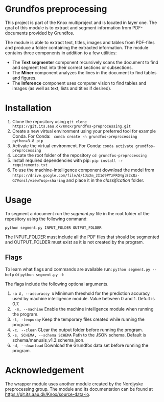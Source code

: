 # Grundfos preprocessing
This project is part of the Knox multiproject and is located in layer one. The goal of this module is to extract and segment information from PDF-documents provided by Grundfos.

The module is able to extract text, titles, images and tables from PDF-files and produce a folder containing the extracted information. The module contains three components in addition to a few utilities:
- The **Text segmenter** component recursively scans the document to find and segment text into their correct sections or subsections.
- The **Miner** component analyzes the lines in the document to find tables and figures.
- The **Inference** component uses computer vision to find tables and images (as well as text, lists and titles if desired).


# Installation
1. Clone the repository using ``` git clone https://git.its.aau.dk/Knox/grundfos-preprocessing.git ```
2. Create a new virtual environment using your preferred tool for example Conda. For Conda: ``` conda create -n grundfos-preprocessing python=3.8 pip```
3. Activate the virtual environment. For Conda: ```conda activate grundfos-preprocessing```
4. Locate the root folder of the repository ``` cd grundfos-preprocessing ```
5. Install required dependencies with pip: ``` pip install -r requirements.txt ```
6. To use the machine-intelligence component download the model from ```https://drive.google.com/file/d/1Jx2m_2I1d9PYzFRQ4gl82xQa-G7Vsnsl/view?usp=sharing``` and place it in the *classification* folder.

# Usage

To segment a document run the *segment.py* file in the root folder of the repository using the following command:
```
python segment.py INPUT_FOLDER OUTPUT_FOLDER
```

The INPUT_FOLDER must include all the PDF files that should be segmented and OUTPUT_FOLDER must exist as it is not created by the program. 

## Flags

To learn what flags and commands are available run:
```python segment.py --help``` or ```python segment.py -h```

The flags include the following optional arguments.

1. ``` -a A, --accuraccy A ``` Minimum threshold for the prediction accuracy used by machine intelligence module. Value between 0 and 1. Defult is 0.7.
2. ``` -m, --machine``` Enable the machine intelligence module when running the program. 
3. ``` -t, -temporay ``` Keep the temporary files created while running the program. 
4. ``` -c, --clean ``` CLear the output folder before running the program. 
5. ``` -s, SCHEMA, --schema SCHEMA ``` Path to the JSON schema. Default is schema/manuals_v1.2.schema.json.
6. ``` -d, --download ``` Download the Grundfos data set before running the program. 



# Acknowledgement

The wrapper module uses another module created by the Nordjyske preprocessing group. The module and its documentation can be found at https://git.its.aau.dk/Knox/source-data-io. 
